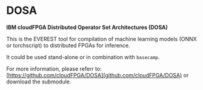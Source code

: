 DOSA
========================
**IBM cloudFPGA Distributed Operator Set Architectures (DOSA)**

This is the EVEREST tool for compilation of machine learning models (ONNX or torchscript) to distributed FPGAs for inference.

It could be used stand-alone or in combination with `basecamp`.

For more information, please referr to: [https://github.com/cloudFPGA/DOSA](github.com/cloudFPGA/DOSA) or download the submodule.

